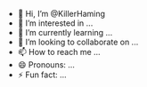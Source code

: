 - 👋 Hi, I’m @KillerHaming
- 👀 I’m interested in ...
- 🌱 I’m currently learning ...
- 💞️ I’m looking to collaborate on ...
- 📫 How to reach me ...
- 😄 Pronouns: ...
- ⚡ Fun fact: ...

<!---
KillerHaming/KillerHaming is a ✨ special ✨ repository because its `README.md` (this file) appears on your GitHub profile.
You can click the Preview link to take a look at your changes.
--->
